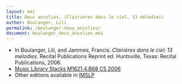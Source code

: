 ```yaml
---
layout: mei
title: Deux ancolies, (Clairières dans le ciel, 13 mélodies)
author: Boulanger, Lili
permalink: /boulanger-deux_ancolies/
document: boulanger_deux_ancolies.mei
---
```


- In Boulanger, Lili, and Jammes, Francis. *Clairières dans le ciel: 13 mélodies.* Recital Publications Reprint ed. Huntsville, Texas: Recital Publications, 2006.
- <a href="https://tufts-primo.hosted.exlibrisgroup.com/permalink/f/14dinuo/01TUN_ALMA2183970000003851" target="_blank">Music Library Stacks M1621.4.B68 C5 2006</a>
- Other editions available in <a href="https://imslp.org/wiki/Clairi%C3%A8res_dans_le_ciel_(Boulanger%2C_Lili)" target="_blank">IMSLP</a>

